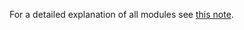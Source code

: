 For a detailed explanation of all modules see [this note](https://github.com/abearab/QuantSeq-FWD-with-UMIs/blob/main/src/README.md). 

